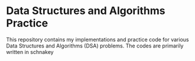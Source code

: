 
# Data Structures and Algorithms Practice

This repository contains my implementations and practice code for various Data Structures and Algorithms (DSA) problems. The codes are primarily written in schnakey

